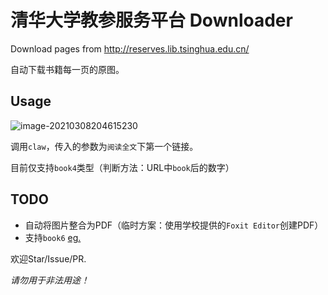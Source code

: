 # 清华大学教参服务平台 Downloader
Download pages from http://reserves.lib.tsinghua.edu.cn/

自动下载书籍每一页的原图。

## Usage

![image-20210308204615230](https://i.loli.net/2021/03/08/zVAYweuK7cHk5os.png)

调用`claw`，传入的参数为`阅读全文`下第一个链接。

目前仅支持`book4`类型（判断方法：URL中`book`后的数字）

## TODO
- 自动将图片整合为PDF（临时方案：使用学校提供的`Foxit Editor`创建PDF）
- 支持`book6` [eg.](http://reserves.lib.tsinghua.edu.cn/book6/00009127/00009127000/files/mobile/1.jpg)

欢迎Star/Issue/PR.

*请勿用于非法用途！*